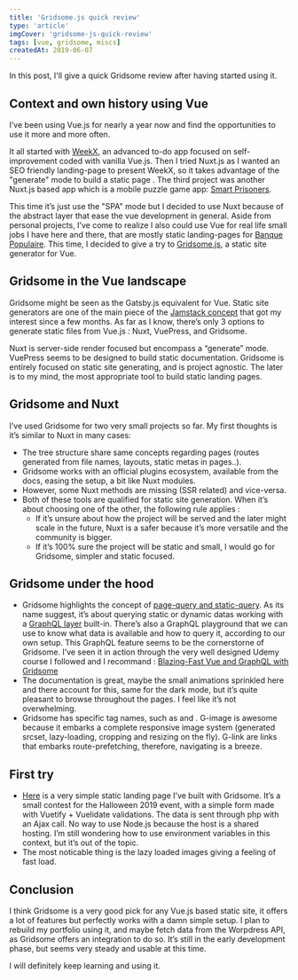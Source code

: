 ```yaml
---
title: 'Gridsome.js quick review'
type: 'article'
imgCover: 'gridsome-js-quick-review'
tags: [vue, gridsome, miscs]
createdAt: 2019-06-07
---
```


In this post, I'll give a quick Gridsome review after having started using it.
<!--more-->

## Context and own history using Vue

I’ve been using Vue.js for nearly a year now and find the opportunities to use it more and more often.

It all started with [WeekX](https://weekx-landing-page.netlify.app), an advanced to-do app focused on self-improvement coded with vanilla Vue.js. Then I tried Nuxt.js as I wanted an SEO friendly landing-page to present WeekX, so it takes advantage of the "generate" mode to build a static page . The third project was another Nuxt.js based app which is a mobile puzzle game app: [Smart Prisoners](https://smartprisoners.netlify.app/).

This time it’s just use the "SPA" mode but I decided to use Nuxt because of the abstract layer that ease the vue development in general. Aside from personal projects, I’ve come to realize I also could use Vue for real life small jobs I have here and there, that are mostly static landing-pages for [Banque Populaire](https://www.banquepopulaire.fr/). This time, I decided to give a try to [Gridsome.js](https://gridsome.org/), a static site generator for Vue.

## Gridsome in the Vue landscape

Gridsome might be seen as the Gatsby.js equivalent for Vue. Static site generators are one of the main piece of the [Jamstack concept](https://jamstack.org/) that got my interest since a few months. As far as I know, there’s only 3 options to generate static files from Vue.js : Nuxt, VuePress, and Gridsome.

Nuxt is server-side render focused but encompass a “generate” mode. VuePress seems to be designed to build static documentation. Gridsome is entirely focused on static site generating, and is project agnostic. The later is to my mind, the most appropriate tool to build static landing pages.

## Gridsome and Nuxt

I’ve used Gridsome for two very small projects so far. My first thoughts is it’s similar to Nuxt in many cases:

* The tree structure share same concepts regarding pages (routes generated from file names, layouts, static metas in pages..).
* Gridsome works with an official plugins ecosystem, available from the docs, easing the setup, a bit like Nuxt modules.
* However, some Nuxt methods are missing (SSR related) and vice-versa.
* Both of these tools are qualified for static site generation. When it’s about choosing one of the other, the following rule applies :
    * If it’s unsure about how the project will be served and the later might scale in the future, Nuxt is a safer because it’s more versatile and the community is bigger.
    * If it’s 100% sure the project will be static and small, I would go for Gridsome, simpler and static focused.

## Gridsome under the hood

* Gridsome highlights the concept of [page-query and static-query](https://gridsome.org/docs/querying-data/). As its name suggest, it’s about querying static or dynamic datas working with a [GraphQL layer](https://gridsome.org/docs/data-layer/) built-in. There’s also a GraphQL playground that we can use to know what data is available and how to query it, according to our own setup. This GraphQL feature seems to be the cornerstorne of Gridsome. I’ve seen it in action through the very well designed Udemy course I followed and I recommand : [Blazing-Fast Vue and GraphQL with Gridsome](https://www.udemy.com/course/blazing-fast-vue-and-graphql-with-gridsome/)
* The documentation is great, maybe the small animations sprinkled here and there account for this, same for the dark mode, but it’s quite pleasant to browse throughout the pages. I feel like it’s not overwhelming.
* Gridsome has specific tag names, such as <g-image> and <g-link>. G-image is awesome because it embarks a complete responsive image system (generated srcset, lazy-loading, cropping and resizing on the fly). G-link are links that embarks route-prefetching, therefore, navigating is a breeze.

## First try

* [Here](https://www.pommeclic.com/banquepopulaire/halloween/desktop/) is a very simple static landing page I’ve built with Gridsome. It’s a small contest for the Halloween 2019 event, with a simple form made with Vuetify + Vuelidate validations. The data is sent through php with an Ajax call. No way to use Node.js because the host is a shared hosting. I’m still wondering how to use environment variables in this context, but it’s out of the topic.
* The most noticable thing is the lazy loaded images giving a feeling of fast load.

## Conclusion

I think Gridsome is a very good pick for any Vue.js based static site, it offers a lot of features but perfectly works with a damn simple setup. I plan to rebuild my portfolio using it, and maybe fetch data from the Worpdress API, as Gridsome offers an integration to do so. It’s still in the early development phase, but seems very steady and usable at this time.

I will definitely keep learning and using it.
    